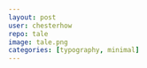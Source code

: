 ```yaml
---
layout: post
user: chesterhow
repo: tale
image: tale.png
categories: [typography, minimal]
---
```


